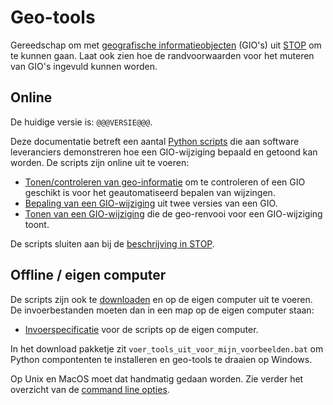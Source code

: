 # Geo-tools
Gereedschap om met [geografische informatieobjecten](@@@STOP_Documentatie_Url@@@gio-intro.html) (GIO's) uit [STOP](@@@STOP_Documentatie_Url@@@) om te kunnen gaan. Laat ook zien hoe de randvoorwaarden voor het muteren van GIO's ingevuld kunnen worden.

## Online
De huidige versie is: `@@@VERSIE@@@`.

Deze documentatie betreft een aantal [Python scripts](../broncode/geo-tools) die aan software leveranciers demonstreren hoe een GIO-wijziging bepaald en getoond kan worden. De scripts zijn online uit te voeren:

- [Tonen/controleren van geo-informatie](@@@GeoTools_Online_Url@@@toon_geo) om te controleren of een GIO geschikt is voor het geautomatiseerd bepalen van wijzingen.
- [Bepaling van een GIO-wijziging](@@@GeoTools_Online_Url@@@maak_gio_wijziging) uit twee versies van een GIO.
- [Tonen van een GIO-wijziging](@@@GeoTools_Online_Url@@@toon_gio_wijziging) die de geo-renvooi voor een GIO-wijziging toont.

De scripts sluiten aan bij de [beschrijving in STOP](@@@STOP_Documentatie_Url@@@404.html).

## Offline / eigen computer
De scripts zijn ook te [downloaden](..) en op de eigen computer uit te voeren. De invoerbestanden moeten dan in een map op de eigen computer staan:

- [Invoerspecificatie](Invoerspecificatie) voor de scripts op de eigen computer.

In het download pakketje zit `voer_tools_uit_voor_mijn_voorbeelden.bat` om Python compontenten te installeren en geo-tools te draaien op Windows.

Op Unix en MacOS moet dat handmatig gedaan worden. Zie verder het overzicht van de [command line opties](Geo-tools-uitvoeren).
